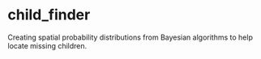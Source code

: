 # child_finder
Creating spatial probability distributions from Bayesian algorithms to help locate missing children.
